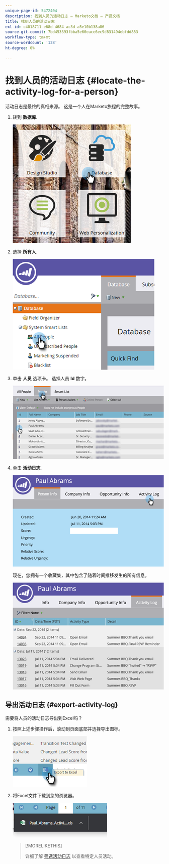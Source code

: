 ```yaml
---
unique-page-id: 5472404
description: 找到人员的活动日志 — Marketo文档 — 产品文档
title: 找到人员的活动日志
exl-id: c4018711-e68d-4684-ac3d-a5e10b138a86
source-git-commit: 7bd453393fbba5e60eace6ec9d831494ebfdd883
workflow-type: tm+mt
source-wordcount: '128'
ht-degree: 0%

---
```


# 找到人员的活动日志 {#locate-the-activity-log-for-a-person}

活动日志是最终的真相来源。 这是一个人在Marketo旅程的完整故事。

1. 转到 **数据库**.

   ![](assets/locate-the-activity-log-for-a-person-1.png)

1. 选择 **所有人**.

   ![](assets/locate-the-activity-log-for-a-person-2.png)

1. 单击 **人员** 选项卡。 选择人员 **Id** 数字。

   ![](assets/locate-the-activity-log-for-a-person-3.png)

1. 单击 **活动日志**.

   ![](assets/locate-the-activity-log-for-a-person-4.png)

   现在，您拥有一个收藏集，其中包含了随着时间推移发生的所有信息。

   ![](assets/locate-the-activity-log-for-a-person-5.png)

## 导出活动日志 {#export-activity-log}

需要将人员的活动日志导出到Excel吗？

1. 按照上述步骤操作后，滚动到页面底部并选择导出图标。

   ![](assets/locate-the-activity-log-for-a-person-6.png)

1. 将Excel文件下载到您的浏览器。

   ![](assets/locate-the-activity-log-for-a-person-7.png)

   >[!MORELIKETHIS]
   >
   >详细了解 [筛选活动日志](/help/marketo/product-docs/core-marketo-concepts/smart-lists-and-static-lists/managing-people-in-smart-lists/filter-activity-types-in-the-activity-log-of-a-person.md) 以查看特定人员活动。
